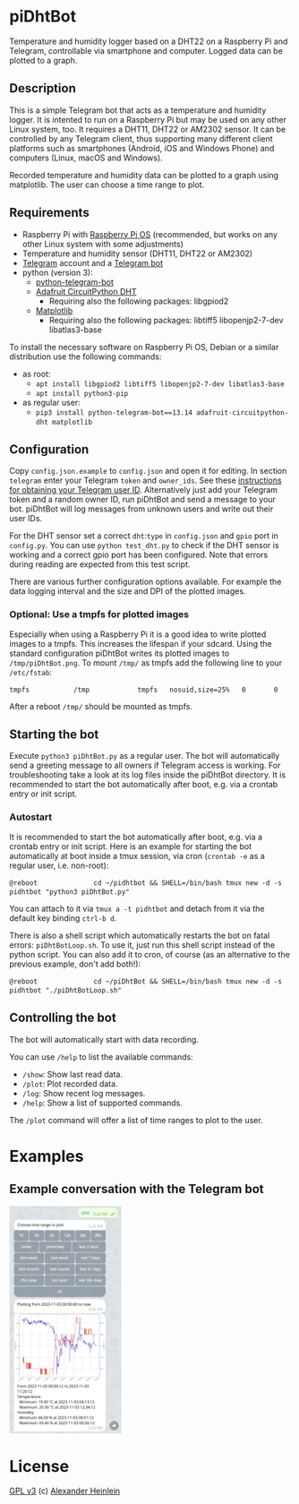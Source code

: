 # piDhtBot
Temperature and humidity logger based on a DHT22 on a Raspberry Pi and Telegram, controllable via smartphone and computer. Logged data can be plotted to a graph.

## Description
This is a simple Telegram bot that acts as a temperature and humidity logger. It is intented to run on a Raspberry Pi but may be used on any other Linux system, too. It requires a DHT11, DHT22 or AM2302 sensor. It can be controlled by any Telegram client, thus supporting many different client platforms such as smartphones (Android, iOS and Windows Phone) and computers (Linux, macOS and Windows).

Recorded temperature and humidity data can be plotted to a graph using matplotlib. The user can choose a time range to plot.

## Requirements
- Raspberry Pi with [Raspberry Pi OS](https://www.raspberrypi.org/software/) (recommended, but works on any other Linux system with some adjustments)
- Temperature and humidity sensor (DHT11, DHT22 or AM2302)
- [Telegram](https://telegram.org/) account and a [Telegram bot](https://core.telegram.org/bots)
- python (version 3):
  - [python-telegram-bot](https://github.com/python-telegram-bot/python-telegram-bot)
  - [Adafruit CircuitPython DHT](https://github.com/adafruit/Adafruit_CircuitPython_DHT)
    - Requiring also the following packages: libgpiod2
  - [Matplotlib](https://matplotlib.org/)
    - Requiring also the following packages: libtiff5 libopenjp2-7-dev libatlas3-base

To install the necessary software on Raspberry Pi OS, Debian or a similar distribution use the following commands:
- as root:
  - `apt install libgpiod2 libtiff5 libopenjp2-7-dev libatlas3-base`
  - `apt install python3-pip`
- as regular user:
  - `pip3 install python-telegram-bot==13.14 adafruit-circuitpython-dht matplotlib`
  
## Configuration
Copy `config.json.example` to `config.json` and open it for editing. In section `telegram` enter your Telegram `token` and `owner_ids`. See these [instructions for obtaining your Telegram user ID](https://stackoverflow.com/questions/31078710/how-to-obtain-telegram-chat-id-for-a-specific-user). Alternatively just add your Telegram token and a random owner ID, run piDhtBot and send a message to your bot. piDhtBot will log messages from unknown users and write out their user IDs.

For the DHT sensor set a correct `dht`:`type` in `config.json` and `gpio` port in `config.py`. You can use `python test_dht.py` to check if the DHT sensor is working and a correct gpio port has been configured. Note that errors during reading are expected from this test script.

There are various further configuration options available. For example the data logging interval and the size and DPI of the plotted images.

### Optional: Use a tmpfs for plotted images
Especially when using a Raspberry Pi it is a good idea to write plotted images to a tmpfs. This increases the lifespan if your sdcard. Using the standard configuration piDhtBot writes its plotted images to `/tmp/piDhtBot.png`. To mount `/tmp/` as tmpfs add the following line to your `/etc/fstab`:
```
tmpfs           /tmp            tmpfs   nosuid,size=25%   0       0
```
After a reboot `/tmp/` should be mounted as tmpfs.

## Starting the bot
Execute `python3 piDhtBot.py` as a regular user. The bot will automatically send a greeting message to all owners if Telegram access is working. For troubleshooting take a look at its log files inside the piDhtBot directory. It is recommended to start the bot automatically after boot, e.g. via a crontab entry or init script.

### Autostart
It is recommended to start the bot automatically after boot, e.g. via a crontab entry or init script. Here is an example for starting the bot automatically at boot inside a tmux session, via cron (`crontab -e` as a regular user, i.e. non-root):
```
@reboot              cd ~/pidhtbot && SHELL=/bin/bash tmux new -d -s pidhtbot "python3 piDhtBot.py"
```
You can attach to it via `tmux a -t pidhtbot` and detach from it via the default key binding `ctrl-b d`.

There is also a shell script which automatically restarts the bot on fatal errors: `piDhtBotLoop.sh`. To use it, just run this shell script instead of the python script. You can also add it to cron, of course (as an alternative to the previous example, don't add both!):
```
@reboot              cd ~/piDhtBot && SHELL=/bin/bash tmux new -d -s pidhtbot "./piDhtBotLoop.sh"
```

## Controlling the bot
The bot will automatically start with data recording.

You can use `/help` to list the available commands:
- `/show`: Show last read data.
- `/plot`: Plot recorded data.
- `/log`: Show recent log messages.
- `/help`: Show a list of supported commands.

The `/plot` command will offer a list of time ranges to plot to the user.

# Examples

## Example conversation with the Telegram bot
<img src="images/conversation.jpg" width="200">

# License
[GPL v3](http://www.gnu.org/licenses/gpl.html)
(c) [Alexander Heinlein](http://choerbaert.org)
